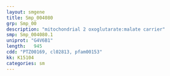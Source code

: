 ```yaml
---
layout: smgene
title: Smp_004080
grp: Smp_00
description: "mitochondrial 2 oxoglutarate:malate carrier"
smp: Smp_004080.1
uniprot: "G4V6B1"
length:   945
cdd: "PTZ00169, cl02813, pfam00153"
kk: K15104
categories: sm
---
```

